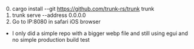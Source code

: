 0. cargo install --git https://github.com/trunk-rs/trunk trunk
1. trunk serve --address 0.0.0.0
2. Go to IP:8080 in safari iOS browser
* I only did a simple repo with a bigger webp file and still using egui and no simple production build test
